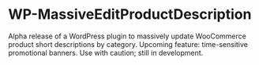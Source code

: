 # WP-MassiveEditProductDescription
Alpha release of a WordPress plugin to massively update WooCommerce product short descriptions by category. Upcoming feature: time-sensitive promotional banners. Use with caution; still in development.
